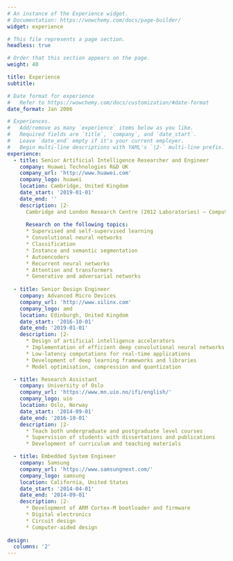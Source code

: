 ```yaml
---
# An instance of the Experience widget.
# Documentation: https://wowchemy.com/docs/page-builder/
widget: experience

# This file represents a page section.
headless: true

# Order that this section appears on the page.
weight: 40

title: Experience
subtitle:

# Date format for experience
#   Refer to https://wowchemy.com/docs/customization/#date-format
date_format: Jan 2006

# Experiences.
#   Add/remove as many `experience` items below as you like.
#   Required fields are `title`, `company`, and `date_start`.
#   Leave `date_end` empty if it's your current employer.
#   Begin multi-line descriptions with YAML's `|2-` multi-line prefix.
experience:
  - title: Senior Artificial Intelligence Researcher and Engineer
    company: Huawei Technologies R&D UK
    company_url: 'http://www.huawei.com'
    company_logo: huawei
    location: Cambridge, United Kingdom
    date_start: '2019-01-01'
    date_end: ''
    description: |2-
      Cambridge and London Research Centre (2012 Laboratories) – Computer Vision
      
      Research on the following topics:
      * Supervised and self-supervised learning
      * Convolutional neural networks
      * Classification
      * Instance and semantic segmentation
      * Autoencoders
      * Recurrent neural networks
      * Attention and transformers
      * Generative and adversarial networks
        
  - title: Senior Design Engineer
    company: Advanced Micro Devices
    company_url: 'http://www.xilinx.com'
    company_logo: amd
    location: Edinburgh, United Kingdom
    date_start: '2016-10-01'
    date_end: '2019-01-01'
    description: |2-
      * Design of artificial intelligence accelerators
      * Implementation of efficient deep convolutional neural networks
      * Low-latency computations for real-time applications
      * Development of deep learning frameworks and libraries
      * Model optimisation, compression and quantization

  - title: Research Assistant
    company: University of Oslo
    company_url: 'https://www.mn.uio.no/ifi/english/'
    company_logo: uio
    location: Oslo, Norway
    date_start: '2014-09-01'
    date_end: '2016-10-01'
    description: |2-
      * Teach both undergraduate and postgraduate level courses
      * Supervision of students with dissertations and publications
      * Development of curriculum and teaching materials

  - title: Embedded System Engineer
    company: Samsung
    company_url: 'https://www.samsungnext.com/'
    company_logo: samsung
    location: California, United States
    date_start: '2014-04-01'
    date_end: '2014-09-01'
    description: |2-
      * Development of ARM Cortex-M bootloader and firmware
      * Digital electronics
      * Circuit design
      * Computer-aided design
      
design:
  columns: '2'
---
```

